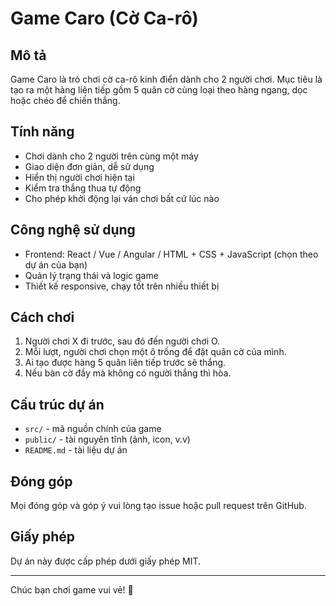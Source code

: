 # Game Caro (Cờ Ca-rô)

## Mô tả

Game Caro là trò chơi cờ ca-rô kinh điển dành cho 2 người chơi. Mục tiêu là tạo ra một hàng liên tiếp gồm 5 quân cờ cùng loại theo hàng ngang, dọc hoặc chéo để chiến thắng.

## Tính năng

- Chơi dành cho 2 người trên cùng một máy
- Giao diện đơn giản, dễ sử dụng
- Hiển thị người chơi hiện tại
- Kiểm tra thắng thua tự động
- Cho phép khởi động lại ván chơi bất cứ lúc nào

## Công nghệ sử dụng

- Frontend: React / Vue / Angular / HTML + CSS + JavaScript (chọn theo dự án của bạn)
- Quản lý trạng thái và logic game
- Thiết kế responsive, chạy tốt trên nhiều thiết bị

## Cách chơi

1. Người chơi X đi trước, sau đó đến người chơi O.
2. Mỗi lượt, người chơi chọn một ô trống để đặt quân cờ của mình.
3. Ai tạo được hàng 5 quân liên tiếp trước sẽ thắng.
4. Nếu bàn cờ đầy mà không có người thắng thì hòa.

## Cấu trúc dự án

- `src/` - mã nguồn chính của game
- `public/` - tài nguyên tĩnh (ảnh, icon, v.v)
- `README.md` - tài liệu dự án

## Đóng góp

Mọi đóng góp và góp ý vui lòng tạo issue hoặc pull request trên GitHub.

## Giấy phép

Dự án này được cấp phép dưới giấy phép MIT.

---

Chúc bạn chơi game vui vẻ! 🎉

